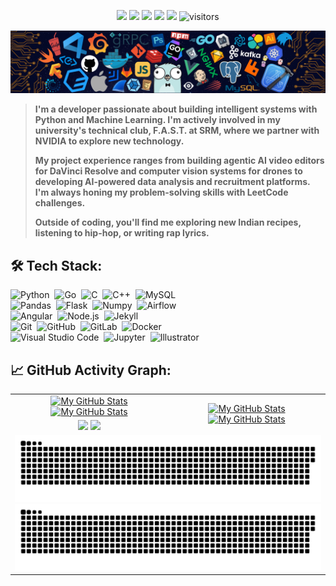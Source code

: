 <p align="center">
    <a href="https://github.com/Adwaithpv/Adwaithpv"><img src="https://img.shields.io/badge/status-updating-brightgreen.svg"></a>
    <a href="https://github.com/python/cpython"><img src="https://img.shields.io/badge/Python-3.11-FF1493.svg"></a>
    <a href="https://github.com/Adwaithpv/Adwaithpv/graphs/contributors"><img src="https://img.shields.io/github/contributors/Adwaithpv/Adwaithpv?color=blue"></a>
    <a href="https://github.com/Adwaithpv"><img src="https://img.shields.io/github/stars/Adwaithpv"></a>
    <a href="https://github.com/Adwaithpv/Adwaithpv/network/members"><img src="https://img.shields.io/github/forks/Adwaithpv/Adwaithpv.svg?color=blue&logo=github"></a>
    <img src="https://visitor-badge.laobi.icu/badge?page_id=Adwaithpv.Adwaithpv" alt="visitors"/>
</p>

[![](./header_.png)](#)

> <b>I'm a developer passionate about building intelligent systems with Python and Machine Learning. I'm actively involved in my university's technical club, F.A.S.T. at SRM, where we partner with NVIDIA to explore new technology.
>
> My project experience ranges from building agentic AI video editors for DaVinci Resolve and computer vision systems for drones to developing AI-powered data analysis and recruitment platforms. I'm always honing my problem-solving skills with LeetCode challenges.
>
> Outside of coding, you'll find me exploring new Indian recipes, listening to hip-hop, or writing rap lyrics.</b>

## 🛠️ Tech Stack:
![Python](https://img.shields.io/badge/-Python-555?style=flat&logo=python)&nbsp;
![Go](https://img.shields.io/badge/-Go-555?style=flat&logo=go)&nbsp;
![C](https://img.shields.io/badge/-C-555?style=flat&logo=C&logoColor=A8B9CC)&nbsp;
![C++](https://img.shields.io/badge/-C++-555?style=flat&logo=C%2B%2B&logoColor=fff)&nbsp;
![MySQL](https://img.shields.io/badge/-MySQL-555?style=flat&logo=mysql&logoColor=fff)&nbsp;\
![Pandas](https://img.shields.io/badge/-Pandas-555?style=flat&logo=pandas)&nbsp;
![Flask](https://img.shields.io/badge/-Flask-555?style=flat&logo=flask)&nbsp;
![Numpy](https://img.shields.io/badge/-Numpy-555?style=flat&logo=numpy)&nbsp;
![Airflow](https://img.shields.io/badge/-Apache_Airflow-555?style=flat&logo=Apache-Airflow)\
![Angular](https://img.shields.io/badge/-Angular-555?style=flat&logo=angular)&nbsp;
![Node.js](https://img.shields.io/badge/-Node.js-555?style=flat&logo=node.js)&nbsp;
![Jekyll](https://img.shields.io/badge/-Jekyll-555?style=flat&logo=jekyll)&nbsp;\
![Git](https://img.shields.io/badge/-Git-555?style=flat&logo=git)&nbsp;
![GitHub](https://img.shields.io/badge/-GitHub-555?style=flat&logo=github)&nbsp;
![GitLab](https://img.shields.io/badge/-GitLab-555?style=flat&logo=gitlab)&nbsp;
![Docker](https://img.shields.io/badge/-Docker-555?style=flat&logo=Docker)\
![Visual Studio Code](https://img.shields.io/badge/-Visual%20Studio%20Code-555?style=flat&logo=visual-studio-code&logoColor=007ACC)&nbsp;
![Jupyter](https://img.shields.io/badge/-Jupyter-555?style=flat&logo=jupyter)&nbsp;
![Illustrator](https://img.shields.io/badge/-Illustrator-555?style=flat&logo=adobe-illustrator)&nbsp;

## 📈 GitHub Activity Graph:

<table>
    <tr>
        <td align="center">
            <a href="https://github.com/Adwaithpv#gh-light-mode-only"><img src="https://github-readme-stats.vercel.app/api?username=Adwaithpv&show_icons=true&theme=default#gh-light-mode-only" alt="My GitHub Stats"/></a>
            <a href="https://github.com/Adwaithpv#gh-dark-mode-only"><img src="https://github-readme-stats.vercel.app/api?username=Adwaithpv&show_icons=true&theme=tokyonight#gh-dark-mode-only" alt="My GitHub Stats"/></a>
        </td>
        <td rowspan="2" align="center">
            <a href="https://github.com/Adwaithpv#gh-light-mode-only"><img src="https://github-readme-stats.vercel.app/api/top-langs/?username=Adwaithpv&theme=default&langs_count=8#gh-light-mode-only" alt="My GitHub Stats"/></a>
            <a href="https://github.com/Adwaithpv#gh-dark-mode-only"><img src="https://github-readme-stats.vercel.app/api/top-langs/?username=Adwaithpv&theme=tokyonight&langs_count=8#gh-dark-mode-only" alt="My GitHub Stats"/></a>
        </td>
    </tr>
    <tr>
        <td align="center">
            <a href="https://github.com/Adwaithpv#gh-light-mode-only"><img src="https://github-readme-streak-stats.herokuapp.com/?user=Adwaithpv&theme=default"/></a>
            <a href="https://github.com/Adwaithpv#gh-dark-mode-only"><img src="https://github-readme-streak-stats.herokuapp.com/?user=Adwaithpv&theme=tokyonight"/></a>
        </td>
    </tr>
    <tr>
        <td colspan="2" align="center">
            <a href="https://github.com/Adwaithpv#gh-light-mode-only"><img src="https://raw.githubusercontent.com/Adwaithpv/Adwaithpv/main/output/github-contribution-grid-snake-default.svg#gh-light-mode-only" alt="My GitHub Stats"/></a>
            <a href="https://github.com/Adwaithpv#gh-dark-mode-only"><img src="https://raw.githubusercontent.com/Adwaithpv/Adwaithpv/main/output/github-contribution-grid-snake-dark.svg#gh-dark-mode-only" alt="My GitHub Stats"/></a>
        </td>
    </tr>
</table>
